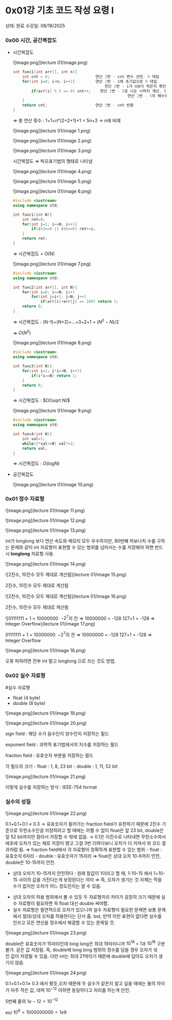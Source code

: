# 0x01강 기초 코드 작성 요령 Ⅰ

상태: 완료
수강일: 08/18/2025

### 0x00 시간, 공간복잡도

- 시간복잡도
    
    ![image.png](lecture 01/image.png)
    
    ```cpp
    int func1(int arr[], int n){
    	int cnt = 0;                    연산 1번 - cnt 변수 선언, 0 대입
    	for(int i=0; i<n; i++){         연산 1번 - i에 초기값으로 0 대입
    			                            연산 2번 - i가 n보다 작은지 확인, 작은 경우 1 증가	        
    		if(arr[i] % 5 == 0) cnt++;    연산 2번 - 5로 나눈 나머지 계산, 0과 일치하는지 확인
    								                  연산 2번 - 5의 배수이면 cnt 1 증가
    	} 
    	return cnt;                     연산 1번 - cnt 반환                     
    }
    ```
    
    ⇒ 총 연산 횟수 : 1+1+n*(2+2+1)+1 = 5n+3 → n에 비례
    
    ![image.png](lecture 01/image 1.png)
    
    ![image.png](lecture 01/image 2.png)
    
    ![image.png](lecture 01/image 3.png)
    
    시간복잡도 ⇒ 빅오표기법의 형태로 나타냄
    
    ![image.png](lecture 01/image 4.png)
    
    ![image.png](lecture 01/image 5.png)
    
    ![image.png](lecture 01/image 6.png)
    
    ```cpp
    #include <iostream>
    using namespace std;
    
    int func1(int N){
    	int ret=0;
    	for(int i=1; i<=N; i++){
    		if(i%3==0 || i%5==0) ret+=i;
    	}
    	return ret;
    }	
    ```
    
    ⇒ 시간복잡도 = O(N)
    
    ![image.png](lecture 01/image 7.png)
    
    ```cpp
    #include <iostream>
    using namespace std;
    
    int func2(int arr[], int N){
    	for(int i=0; i<=N; i++)
    		for(int j=i+1; j<N; j++)
    			if(arr[i]+arr[j] == 100) return 1;
    	return 0;
    }	
    ```
    
    ⇒ 시간복잡도 : (N-1)+(N+2)+…+3+2+1 = $(N^2-N)/2$
    
    ⇒ $O(N^2)$
    
    ![image.png](lecture 01/image 8.png)
    
    ```cpp
    #include <iostream>
    using namespace std;
    
    int func3(int N){
    	for(int i=1; i*i<=N; i++){
    		if(i*i==N) return 1;
    	}
    	return 0;
    }	
    ```
    
    ⇒ 시간복잡도 : $O(\sqrt N)$
    
    ![image.png](lecture 01/image 9.png)
    
    ```cpp
    #include <iostream>
    using namespace std;
    
    int func4(int N){
    	int val=1;
    	while(2*val<=N) val*=2;
    	return val;
    }	
    ```
    
    ⇒ 시간복잡도 : $O(log N)$
    
- 공간복잡도
    
    ![image.png](lecture 01/image 10.png)
    

### 0x01 정수 자료형

![image.png](lecture 01/image 11.png)

![image.png](lecture 01/image 12.png)

![image.png](lecture 01/image 13.png)

int가 longlong 보다 연산 속도와 메모리 모두 우수하지만, 80번째 피보나치 수를 구하는 문제와 같이 int 자료형이 표현할 수 있는 범위를 넘어서는 수를 저장해야 하면 반드시 **longlong** 자료형 사용. 

![image.png](lecture 01/image 14.png)

![2진수, 10진수 모두 제대로 계산됨](lecture 01/image 15.png)

2진수, 10진수 모두 제대로 계산됨

![2진수, 10진수 모두 제대로 계산됨](lecture 01/image 16.png)

2진수, 10진수 모두 제대로 계산됨

![01111111 + 1 = 10000000
 $-2^7$의 칸 ⇒ 10000000 = -128 
127+1 = -128 ⇒ Integer Overflow](lecture 01/image 17.png)

01111111 + 1 = 10000000
 $-2^7$의 칸 ⇒ 10000000 = -128 
127+1 = -128 ⇒ Integer Overflow

![image.png](lecture 01/image 18.png)

오류 피하려면 전부 int 말고 longlong 으로 쓰는 것도 방법.

### 0x02 실수 자료형

#실수 자료형
- float (4 byte)
- double (8 byte)

![image.png](lecture 01/image 19.png)

![image.png](lecture 01/image 20.png)

sign field : 해당 수가 음수인지 양수인지 저장하는 필드

exponent field : 과학적 표기법에서의 지수를 저장하는 필드

fraction field : 유효숫자 부분을 저장하는 필드

각 필드의 크기 - float : 1, 8, 23 bit
                          - double : 1, 11, 52 bit

![image.png](lecture 01/image 21.png)

이렇게 실수를 저장하는 방식 : IEEE-754 format

### 실수의 성질

![image.png](lecture 01/image 22.png)

0.1+0.1+0.1 ≠ 0.3
→ 유효숫자가 들어가는 fraction field가 유한하기 때문에 2진수 기준으로 무한소수인걸 저장하려고 할 때에는 어쩔 수 없이 float은 앞 23 bit, double은 앞 52 bit까지만 잘라서 저장할 수 밖에 없음.
→ 0.1은 이진수로 나타내면 무한소수여서 애초에 오차가 있는 채로 저장이 됐고 그걸 3번 더하다보니 오차가 더 커져서 위 코드 결과처럼 됨.
⇒ fraction field에서 각 자료형이 정확하게 표현할 수 있는 범위
     - float : 유효숫자 6자리
     - double : 유효숫자가 15자리
     ⇒ float은 상대 오차 10-6까지 안전, double은 10-15까지 안전.
* 상대 오차가 10-15까지 안전하다 : 원래 참값이 1이라고 할 때, 1-10-15 에서 1+10-15 사이의 값을 가진다는게 보장된다는 의미
⇒ 즉, 오차가 생기는 것 자체는 막을 수가 없지만 오차가 어느 정도인지는 알 수 있음.

- 상대 오차의 허용 범위에서 볼 수 있듯 두 자료형끼리 차이가 굉장히 크기 때문에 실수 자료형이 필요하면 꼭 float 대신 double 써야함.
- 실수 자료형은 필연적으로 오차가 있으니까 실수 자료형이 필요한 문제면 보통 문제에서 절대/상대 오차를 허용한다는 단서 줌. but, 만약 이런 표현이 없다면 실수를 안쓰고 모든 연산을 정수에서 해결할 수 있는 문제일 것.

![image.png](lecture 01/image 23.png)

double은 유효숫자가 15자리인데 long long은 최대 19자리니까 $10^{18}+1$과 $10^{18}$ 구분 불가. 같은 값 저장됨. 
즉, double에 long long 범위의 정수를 담을 경우 오차가 섞인 값이 저장될 수 있음. 다만 int는 최대 21억이기 때문에 double에 담아도 오차가 생기지 않음. 

![image.png](lecture 01/image 24.png)

0.1+0.1+0.1≠ 0.3 에서 봤듯,오차 때문에 두 실수가 같은지 알고 싶을 때에는 둘의 차이가 아주 작은 값, 대략 $10^{-12}$ 이하면 동일하다고 처리를 하는게 안전.

5번째 줄의 $1e-12=10^{-12}$

ex) $10^9=1000000000=1e9$
